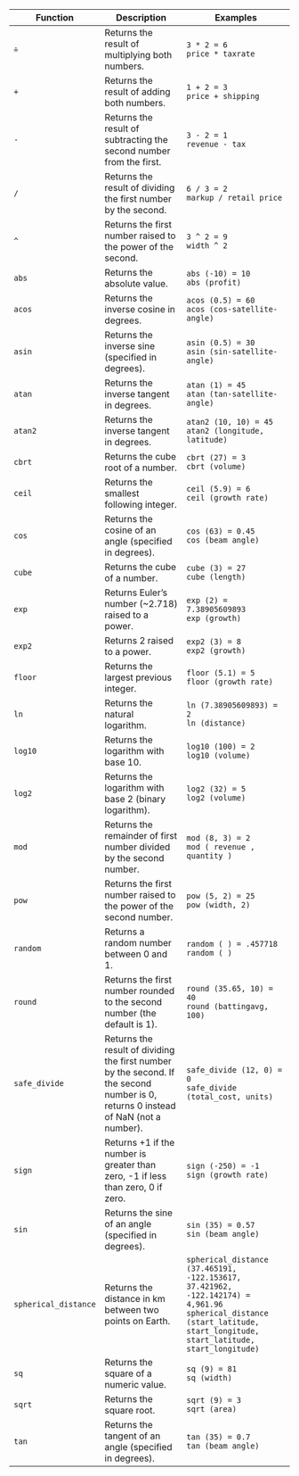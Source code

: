 <table>
<colgroup>
   <col style="width:5%" />
   <col style="width:45%" />
   <col style="width:50%" />
</colgroup>
  <thead>
    <tr>
      <th>Function</th>
      <th>Description</th>
      <th>Examples</th>
    </tr>
  </thead>
  <tbody>
    <tr>
      <td><code>&easter;</code></td>
      <td>Returns the result of multiplying both numbers.</td>
      <td><code class="highlighter-rouge">3 * 2 = 6</code><br><code class="highlighter-rouge">price * taxrate</code></td>
    </tr>
    <tr>
      <td><code>+</code></td>
      <td>Returns the result of adding both numbers.</td>
      <td><code class="highlighter-rouge">1 + 2 = 3</code><br><code class="highlighter-rouge">price + shipping</code></td>
    </tr>
    <tr>
      <td><code>-</code></td>
      <td>Returns the result of subtracting the second number from the first.</td>
      <td><code class="highlighter-rouge">3 - 2 = 1</code><br><code class="highlighter-rouge">revenue - tax</code></td>
    </tr>
    <tr>
      <td><code>/</code></td>
      <td>Returns the result of dividing the first number by the second.</td>
      <td><code class="highlighter-rouge">6 / 3 = 2</code><br><code class="highlighter-rouge">markup / retail price</code></td>
    </tr>
    <tr>
      <td><code>^</code></td>
      <td>Returns the first number raised to the power of the second.</td>
      <td><code class="highlighter-rouge">3 ^ 2 = 9</code><br><code class="highlighter-rouge">width ^ 2</code></td>
    </tr>
    <tr>
      <td><code>abs</code></td>
      <td>Returns the absolute value.</td>
      <td><code class="highlighter-rouge">abs (-10) = 10</code><br><code class="highlighter-rouge">abs (profit)</code></td>
    </tr>
    <tr>
      <td><code>acos</code></td>
      <td>Returns the inverse cosine in degrees.</td>
      <td><code class="highlighter-rouge">acos (0.5) = 60</code><br><code class="highlighter-rouge">acos (cos-satellite-angle)</code></td>
    </tr>
    <tr>
      <td><code>asin</code></td>
      <td>Returns the inverse sine (specified in degrees).</td>
      <td><code class="highlighter-rouge">asin (0.5) = 30</code><br><code class="highlighter-rouge">asin (sin-satellite-angle)</code></td>
    </tr>
    <tr>
      <td><code>atan</code></td>
      <td>Returns the inverse tangent in degrees.</td>
      <td><code class="highlighter-rouge">atan (1) = 45</code><br><code class="highlighter-rouge">atan (tan-satellite-angle)</code></td>
    </tr>
    <tr>
      <td><code>atan2</code></td>
      <td>Returns the inverse tangent in degrees.</td>
      <td><code class="highlighter-rouge">atan2 (10, 10) = 45</code><br><code class="highlighter-rouge">atan2 (longitude, latitude)</code></td>
    </tr>
    <tr>
      <td><code>cbrt</code></td>
      <td>Returns the cube root of a number.</td>
      <td><code class="highlighter-rouge">cbrt (27) = 3</code><br><code class="highlighter-rouge">cbrt (volume)</code></td>
    </tr>
    <tr>
      <td><code>ceil</code></td>
      <td>Returns the smallest following integer.</td>
      <td><code class="highlighter-rouge">ceil (5.9) = 6</code><br><code class="highlighter-rouge">ceil (growth rate)</code></td>
    </tr>
    <tr>
      <td><code>cos</code></td>
      <td>Returns the cosine of an angle (specified in degrees).</td>
      <td><code class="highlighter-rouge">cos (63) = 0.45</code><br><code class="highlighter-rouge">cos (beam angle)</code></td>
    </tr>
    <tr>
      <td><code>cube</code></td>
      <td>Returns the cube of a number.</td>
      <td><code class="highlighter-rouge">cube (3) = 27</code><br><code class="highlighter-rouge">cube (length)</code></td>
    </tr>
    <tr>
      <td><code>exp</code></td>
      <td>Returns Euler’s number (~2.718) raised to a power.</td>
      <td><code class="highlighter-rouge">exp (2) = 7.38905609893</code><br><code class="highlighter-rouge">exp (growth)</code></td>
    </tr>
    <tr>
      <td><code>exp2</code></td>
      <td>Returns 2 raised to a power.</td>
      <td><code class="highlighter-rouge">exp2 (3) = 8</code><br><code class="highlighter-rouge">exp2 (growth)</code></td>
    </tr>
    <tr>
      <td><code>floor</code></td>
      <td>Returns the largest previous integer.</td>
      <td><code class="highlighter-rouge">floor (5.1) = 5</code><br><code class="highlighter-rouge">floor (growth rate)</code></td>
    </tr>
    <tr>
      <td><code>ln</code></td>
      <td>Returns the natural logarithm.</td>
      <td><code class="highlighter-rouge">ln (7.38905609893) = 2</code><br><code class="highlighter-rouge">ln (distance)</code></td>
    </tr>
    <tr>
      <td><code>log10</code></td>
      <td>Returns the logarithm with base 10.</td>
      <td><code class="highlighter-rouge">log10 (100) = 2</code><br><code class="highlighter-rouge">log10 (volume)</code></td>
    </tr>
    <tr>
      <td><code>log2</code></td>
      <td>Returns the logarithm with base 2 (binary logarithm).</td>
      <td><code class="highlighter-rouge">log2 (32) = 5</code><br><code class="highlighter-rouge">log2 (volume)</code></td>
    </tr>
    <tr>
      <td><code>mod</code></td>
      <td>Returns the remainder of first number divided by the second number.</td>
      <td><code class="highlighter-rouge">mod (8, 3) = 2</code><br><code class="highlighter-rouge">mod ( revenue , quantity )</code></td>
    </tr>
    <tr>
      <td><code>pow</code></td>
      <td>Returns the first number raised to the power of the second number.</td>
      <td><code class="highlighter-rouge">pow (5, 2) = 25</code><br><code class="highlighter-rouge">pow (width, 2)</code></td>
    </tr>
    <tr>
      <td><code>random</code></td>
      <td>Returns a random number between 0 and 1.</td>
      <td><code class="highlighter-rouge">random ( ) = .457718</code><br><code class="highlighter-rouge">random ( )</code></td>
    </tr>
    <tr>
      <td><code>round</code></td>
      <td>Returns the first number rounded to the second number (the default is 1).</td>
      <td><code class="highlighter-rouge">round (35.65, 10) = 40</code><br><code class="highlighter-rouge">round (battingavg, 100)</code></td>
    </tr>
    <tr>
      <td><code>safe_divide</code></td>
      <td>Returns the result of dividing the first number by the second. If the second number is 0, returns 0 instead of NaN (not a number).</td>
      <td><code class="highlighter-rouge">safe_divide (12, 0) = 0</code><br><code class="highlighter-rouge">safe_divide (total_cost, units)</code></td>
    </tr>
    <tr>
      <td><code>sign</code></td>
      <td>Returns +1 if the number is greater than zero, -1 if less than zero, 0 if zero.</td>
      <td><code class="highlighter-rouge">sign (-250) = -1</code><br><code class="highlighter-rouge">sign (growth rate)</code></td>
    </tr>
    <tr>
      <td><code>sin</code></td>
      <td>Returns the sine of an angle (specified in degrees).</td>
      <td><code class="highlighter-rouge">sin (35) = 0.57</code><br><code class="highlighter-rouge">sin (beam angle)</code></td>
    </tr>
    <tr>
      <td><code>spherical_distance</code></td>
      <td>Returns the distance in km between two points on Earth.</td>
      <td><code class="highlighter-rouge">spherical_distance (37.465191, -122.153617, 37.421962, -122.142174) = 4,961.96</code><br><code class="highlighter-rouge">spherical_distance (start_latitude, start_longitude, start_latitude, start_longitude)</code></td>
    </tr>
    <tr>
      <td><code>sq</code></td>
      <td>Returns the square of a numeric value.</td>
      <td><code class="highlighter-rouge">sq (9) = 81</code><br><code class="highlighter-rouge">sq (width)</code></td>
    </tr>
    <tr>
      <td><code>sqrt</code></td>
      <td>Returns the square root.</td>
      <td><code class="highlighter-rouge">sqrt (9) = 3</code><br><code class="highlighter-rouge">sqrt (area)</code></td>
    </tr>
    <tr>
      <td><code>tan</code></td>
      <td>Returns the tangent of an angle (specified in degrees).</td>
      <td><code class="highlighter-rouge">tan (35) = 0.7</code><br><code class="highlighter-rouge">tan (beam angle)</code></td>
    </tr>
  </tbody>
</table>
